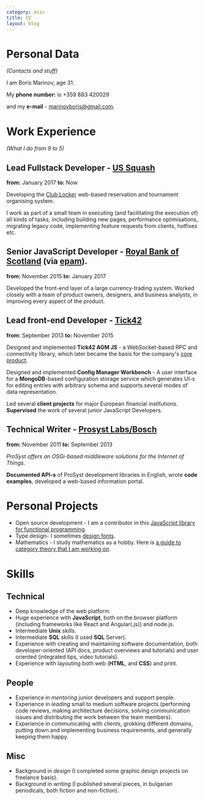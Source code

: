 ```yaml
---
category: misc
title: CV
layout: blog
---
```


Personal Data
==
*(Contacts and stuff)*

I am Boris Marinov, age 31.

My **phone number:** is +359 883 420029 

and my **e-mail**  - [marinovboris@gmail.com](mailto:marinovboris@gmail.com).


Work Experience
==
*(What I do from 9 to 5)* 

Lead Fullstack Developer - [US Squash](https://www.ussquash.com/)
--
**from:** January 2017
**to:** Now

Developing the [Club Locker](https://clublocker.com/) web-based reservation and tournament organising system. 

I work as part of a small team in executing (and facilitating the execution of) all kinds of tasks, including building new pages, performance optimisations, migrating legacy code, implementing feature requests from clients, hotfixes etc.


Senior JavaScript Developer - [Royal Bank of Scotland](http://personal.rbs.co.uk/) (via [epam](https://www.epam.com/)).
--
**from:** November 2015
**to:** January 2017

Developed the front-end layer of a large currency-trading system. Worked closely with a team of product owners, designers, and business analysts, in improving every aspect of the product.

Lead front-end Developer - [Tick42](http://tick42.com/)
--
**from:** September 2013 
**to:** November 2015

Designed and implemented **Tick42 AGM JS** - a WebSocket-based RPC and connectivity library, which later became the basis for the company's [core product](https://glue42.com/).

Designed and implemented **Config Manager Workbench** - A user interface for a **MongoDB**-based configuration storage service which generates UI-s for editing entries with arbitrary schema and supports several modes of data representation. 

Led several **client projects** for major European financial institutions. **Supervised** the work of several junior JavaScript Developers.

Technical Writer - [Prosyst Labs/Bosch](https://www.bosch-si.com/iot-platform/iot-platform/gateway/software.html)
--

**from:** November 2011 
**to:** September 2013 

*ProSyst offers an OSGi-based middleware solutions for the Internet of Things.*

**Documented API-s** of ProSyst development libraries in English, wrote **code examples**, developed a web-based information portal.

Personal Projects
==

* Open source development -  I am a contributor in this [JavaScript library for functional programming](https://github.com/origamitower/folktale).
* Type design- I sometimes [design fonts](https://www.behance.net/evolutionfonts/).
* Mathematics - I study mathematics as a hobby. Here is [a guide to category theory that I am working on](https://www.gitbook.com/book/boris-marinov/category-theory-illustrated/details).


Skills
===

Technical
-------------------
* Deep knowledge of the web platform.
* Huge experience with **JavaScript**, both on the browser platform (including frameworks like React and Angular(.js)) and node.js.
* Intermediate **Unix** skills.
* Intermediate **SQL** skills (I used **SQL** Server).
* Experience with creating and maintaining software documentation, both developer-oriented (API docs, product overviews and tutorials) and user oriented (integrated tips, video tutorials).
* Experience with layouting both web (**HTML**, and **CSS**) and print.

People
-------
* Experience in *mentoring* junior developers and support people.
* Experience in *leading* small to medium software projects (performing code reviews, making architecture decisions, solving communication issues and distributing the work between the team members).
* Experience in communicating with *clients*, grokking different domains, putting down and implementing business requirements, and generally keeping them happy.

Misc
----

* Background in *design* (I completed some graphic design projects on freelance basis).
* Background in *writing* (I published several pieces, in bulgarian periodicals, both fiction and non-fiction).


